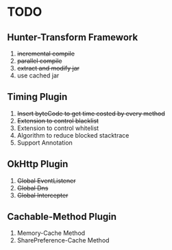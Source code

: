 
# TODO

## Hunter-Transform Framework

1. ~~incremental compile~~
2. ~~parallel compile~~
3. ~~extract and modify jar~~
4. use cached jar


## Timing Plugin

1. ~~Insert byteCode to get time costed by every method~~
2. ~~Extension to control blacklist~~
3. Extension to control whitelist
4. Algorithm to reduce blocked stacktrace
5. Support Annotation

## OkHttp Plugin

1. ~~Global EventListener~~
2. ~~Global Dns~~
3. ~~Global Intercepter~~

## Cachable-Method Plugin

1. Memory-Cache Method
2. SharePreference-Cache Method

